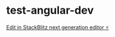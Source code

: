 # test-angular-dev

[Edit in StackBlitz next generation editor ⚡️](https://stackblitz.com/~/github.com/AmalinalliHdz/test-angular-dev)